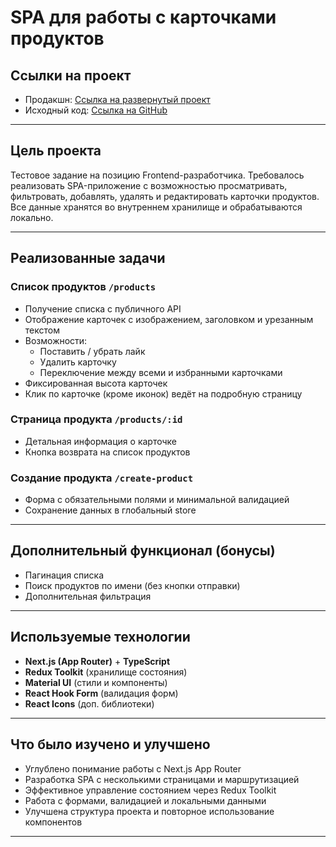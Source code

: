 #  SPA для работы с карточками продуктов

##  Ссылки на проект

-  Продакшн: [Ссылка на развернутый проект](https://spa-cards.onrender.com/)
-  Исходный код: [Ссылка на GitHub](https://github.com/Sashaio21/spa-cards)


---

##  Цель проекта

Тестовое задание на позицию Frontend-разработчика. Требовалось реализовать SPA-приложение с возможностью просматривать, фильтровать, добавлять, удалять и редактировать карточки продуктов. Все данные хранятся во внутреннем хранилище и обрабатываются локально.

---

##  Реализованные задачи

###  Список продуктов `/products`

- Получение списка с публичного API
- Отображение карточек с изображением, заголовком и урезанным текстом
- Возможности:
  -  Поставить / убрать лайк
  -  Удалить карточку
  -  Переключение между всеми и избранными карточками
- Фиксированная высота карточек
- Клик по карточке (кроме иконок) ведёт на подробную страницу

###  Страница продукта `/products/:id` 

- Детальная информация о карточке
- Кнопка возврата на список продуктов

###  Создание продукта `/create-product`

- Форма с обязательными полями и минимальной валидацией
- Сохранение данных в глобальный store

---

##  Дополнительный функционал (бонусы)

-  Пагинация списка
-  Поиск продуктов по имени (без кнопки отправки)
-  Дополнительная фильтрация

---

##  Используемые технологии

- **Next.js (App Router)** + **TypeScript**
- **Redux Toolkit** (хранилище состояния)
- **Material UI** (стили и компоненты)
- **React Hook Form** (валидация форм)
- **React Icons** (доп. библиотеки)

---

##  Что было изучено и улучшено

- Углублено понимание работы с Next.js App Router
- Разработка SPA с несколькими страницами и маршрутизацией
- Эффективное управление состоянием через Redux Toolkit
- Работа с формами, валидацией и локальными данными
- Улучшена структура проекта и повторное использование компонентов

---
